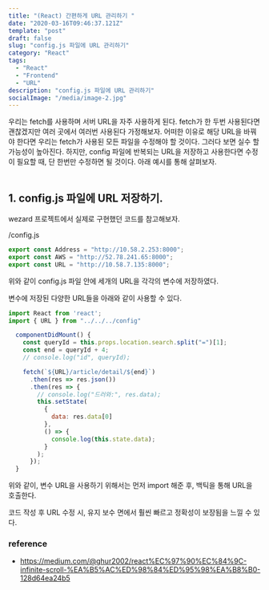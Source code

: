 ```yaml
---
title: "(React) 간편하게 URL 관리하기 "
date: "2020-03-16T09:46:37.121Z"
template: "post"
draft: false
slug: "config.js 파일에 URL 관리하기"
category: "React"
tags:
  - "React"
  - "Frontend"
  - "URL"
description: "config.js 파일에 URL 관리하기"
socialImage: "/media/image-2.jpg"
---
```


우리는 fetch를 사용하며 서버 URL을 자주 사용하게 된다. fetch가 한 두번 사용된다면 괜찮겠지만 여러 곳에서 여러번 사용된다 가정해보자.
어떠한 이유로 해당 URL을 바꿔야 한다면 우리는 fetch가 사용된 모든 파일을 수정해야 할 것이다. 그러다 보면 실수 할 가능성이 높아진다.
하지만, config 파일에 반복되는 URL을 저장하고 사용한다면 수정이 필요할 때, 단 한번만 수정하면 될 것이다. 아래 예시를 통해 살펴보자.<br><br>

## 1. config.js 파일에 URL 저장하기.

wezard 프로젝트에서 실제로 구현했던 코드를 참고해보자.

/config.js

```js
export const Address = "http://10.58.2.253:8000";
export const AWS = "http://52.78.241.65:8000";
export const URL = "http://10.58.7.135:8000";
```

위와 같이 config.js 파일 안에 세개의 URL을 각각의 변수에 저장하였다.

변수에 저장된 다양한 URL들을 아래와 같이 사용할 수 있다.

```js
import React from 'react';
import { URL } from "../../../config"

  componentDidMount() {
    const queryId = this.props.location.search.split("=")[1];
    const end = queryId + 4;
    // console.log("id", queryId);

    fetch(`${URL}/article/detail/${end}`)
      .then(res => res.json())
      .then(res => {
        // console.log("드러와:", res.data);
        this.setState(
          {
            data: res.data[0]
          },
          () => {
            console.log(this.state.data);
          }
        );
      });
  }

```

위와 같이, 변수 URL을 사용하기 위해서는 먼저 import 해준 후, 백틱을 통해 URL을 호출한다.

코드 작성 후 URL 수정 시, 유지 보수 면에서 훨씬 빠르고 정확성이 보장됨을 느낄 수 있다.

### reference

- https://medium.com/@ghur2002/react%EC%97%90%EC%84%9C-infinite-scroll-%EA%B5%AC%ED%98%84%ED%95%98%EA%B8%B0-128d64ea24b5
